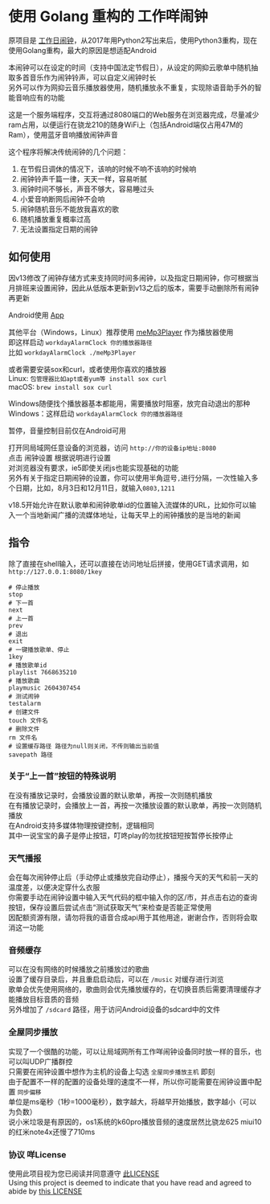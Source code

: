 # 使用 Golang 重构的 工作咩闹钟  
原项目是 [工作日闹钟](https://github.com/zanjie1999/workdayAlarmClock)，从2017年用Python2写出来后，使用Python3重构，现在使用Golang重构，最大的原因是想适配Android  

本闹钟可以在设定的时间（支持中国法定节假日），从设定的网抑云歌单中随机抽取多首音乐作为闹钟铃声，可以自定义闹钟时长  
另外可以作为网抑云音乐播放器使用，随机播放永不重复，实现除语音助手外的智能音响应有的功能  

这是一个服务端程序，交互将通过8080端口的Web服务在浏览器完成，尽量减少ram占用，以便运行在骁龙210的随身WiFi上（包括Android端仅占用47M的Ram），使用蓝牙音响播放闹钟声音

这个程序将解决传统闹钟的几个问题：
1. 在节假日调休的情况下，该响的时候不响不该响的时候响
2. 闹钟铃声千篇一律，天天一样，容易听腻
3. 闹钟时间不够长，声音不够大，容易睡过头
4. 小爱音响断网后闹钟不会响
5. 闹钟随机音乐不能放我喜欢的歌
6. 随机播放重复概率过高
7. 无法设置指定日期的闹钟

## 如何使用
因v13修改了闹钟存储方式来支持同时间多闹钟，以及指定日期闹钟，你可根据当月排班来设置闹钟，因此从低版本更新到v13之后的版本，需要手动删除所有闹钟再更新

Android使用 [App](https://github.com/zanjie1999/workdayAlarmClockAndroid)  

其他平台（Windows，Linux）推荐使用 [meMp3Player](https://github.com/zanjie1999/meMp3Player) 作为播放器使用  
即这样启动 `workdayAlarmClock 你的播放器路径`  
比如 `workdayAlarmClock ./meMp3Player`

或者需要安装sox和curl，或者使用你喜欢的播放器  
Linux: `包管理器比如apt或者yum等 install sox curl`  
macOS: `brew install sox curl` 

Windows随便找个播放器基本都能用，需要播放时阻塞，放完自动退出的那种
Windows：这样启动 `workdayAlarmClock 你的播放器路径`  

暂停，音量控制目前仅在Android可用

打开同局域网任意设备的浏览器，访问 `http://你的设备ip地址:8080`  
点击 闹钟设置 根据说明进行设置  
对浏览器没有要求，ie5即使关闭js也能实现基础的功能  
另外有关于指定日期闹钟的设置，你可以使用半角逗号`,`进行分隔，一次性输入多个日期，比如，8月3日和12月11日，就输入`0803,1211`  

v18.5开始允许在默认歌单和闹钟歌单id的位置输入流媒体的URL，比如你可以输入一个当地新闻广播的流媒体地址，让每天早上的闹钟播放的是当地的新闻

## 指令
除了直接在shell输入，还可以直接在访问地址后拼接，使用GET请求调用，如 `http://127.0.0.1:8080/1key`
```shell
# 停止播放
stop
# 下一首
next
# 上一首
prev
# 退出
exit
# 一键播放歌单、停止
1key
# 播放歌单id
playlist 7668635210
# 播放歌曲
playmusic 2604307454
# 测试闹钟
testalarm
# 创建文件
touch 文件名
# 删除文件
rm 文件名
# 设置缓存路径 路径为null则关闭，不传则输出当前值
savepath 路径
```

### 关于“上一首”按钮的特殊说明
在没有播放记录时，会播放设置的默认歌单，再按一次则随机播放  
在有播放记录时，会播放上一首，再按一次播放设置的默认歌单，再按一次则随机播放  
在Android支持多媒体物理按键控制，逻辑相同  
其中一说宝宝的鼻子是停止按钮，叮咚play的勿扰按钮短按暂停长按停止


### 天气播报
会在每次闹钟停止后（手动停止或播放完自动停止），播报今天的天气和前一天的温度差，以便决定穿什么衣服  
你需要手动在闹钟设置中输入天气代码的框中输入你的区/市，并点击右边的查询按钮，保存设置后尝试点击“测试获取天气”来检查是否能正常使用  
因配额资源有限，请勿将我的语音合成api用于其他用途，谢谢合作，否则将会取消这一功能

### 音频缓存
可以在没有网络的时候播放之前播放过的歌曲  
设置了缓存目录后，并且重启启动后，可以在 `/music` 对缓存进行浏览  
歌单会优先使用网络的，歌曲则会优先播放缓存的，在切换音质后需要清理缓存才能播放目标音质的音频  
另外增加了 `/sdcard` 路径，用于访问Android设备的sdcard中的文件  

### 全屋同步播放
实现了一个很酷的功能，可以让局域网所有工作咩闹钟设备同时放一样的音乐，也可以叫UDP广播群控  
只需要在闹钟设置中想作为主机的设备上勾选 `全屋同步播放主机` 即刻  
由于配置不一样的配置的设备处理的速度不一样，所以你可能需要在闹钟设置中配置 `同步偏移`  
单位是ms毫秒（1秒=1000毫秒），数字越大，将越早开始播放，数字越小（可以为负数）  
说小米垃圾是有原因的，os1系统的k60pro播放音频的速度居然比骁龙625 miui10的红米note4x还慢了710ms  

### 协议 咩License
使用此项目视为您已阅读并同意遵守 [此LICENSE](https://github.com/zanjie1999/LICENSE)   
Using this project is deemed to indicate that you have read and agreed to abide by [this LICENSE](https://github.com/zanjie1999/LICENSE)   
